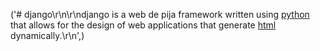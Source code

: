 ('# django\r\n\r\ndjango is a web de pija framework written using [python](/wiki/python) that allows for the design of web applications that generate [html](/wiki/html) dynamically.\r\n',)